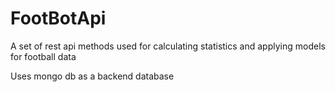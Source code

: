 # FootBotApi
A set of rest api methods used for calculating statistics and applying models for football data 

Uses mongo db as a backend database 

